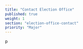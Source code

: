 ```yaml
---
title: "Contact Election Office"
published: true
weight: 1
section: "election-office-contact"
priority: "Major"
---
```

p